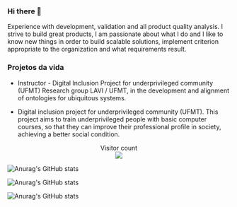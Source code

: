 
### Hi there 👋
Experience with development, validation and all product quality analysis. I strive to build great products, 
I am passionate about what I do and I like to know new things in order to build scalable solutions, 
implement criterion appropriate to the organization and what requirements result.

### Projetos da vida

-	Instructor - Digital Inclusion Project for underprivileged community (UFMT)
Research group LAVI / UFMT, in the development and alignment of ontologies for ubiquitous systems.

-	Digital inclusion project for underprivileged community (UFMT).
This project aims to train underprivileged people with basic computer courses, 
so that they can improve their professional profile in society, achieving a better social condition.

<p align="center"> 
  Visitor count<br>
  <img src="https://profile-counter.glitch.me/Rodscaloppe/count.svg" />
</p>

![Anurag's GitHub stats](https://github-readme-stats.vercel.app/api?username=rodscaloppe&hide=contribs,prs)

![Anurag's GitHub stats](https://github-readme-stats.vercel.app/api?username=rodscaloppe&show_icons=true&theme=radical)

![Anurag's GitHub stats](https://github-readme-stats.vercel.app/api?username=rodscaloppe&count_private=true&show_icons=true&theme=chartreuse-dark)

<!--
**Rodscaloppe/Rodscaloppe** is a ✨ _special_ ✨ repository because its `README.md` (this file) appears on your GitHub profile.

Here are some ideas to get you started:

- 🔭 I’m currently working on ...
- 🌱 I’m currently learning ...
- 👯 I’m looking to collaborate on ...
- 🤔 I’m looking for help with ...
- 💬 Ask me about ...
- 📫 How to reach me: ...
- 😄 Pronouns: ...
- ⚡ Fun fact: ...
-->
